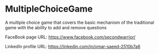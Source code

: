 # MultipleChoiceGame
A multiple choice game that covers the basic mechanism of the traditional game with the ability to add and remove questions

FaceBook page URL: https://www.facebook.com/secondwarrior/

LinkedIn profile URL: https://linkedin.com/in/omar-saeed-2510b7a6
